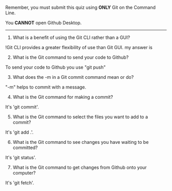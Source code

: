 Remember, you must submit this quiz using __ONLY__ Git on the Command Line.

You __CANNOT__ open Github Desktop.

---

1. What is a benefit of using the Git CLI rather than a GUI?

!Git CLI provides a greater flexibility of use than Git GUI. 
my answer is

2. What is the Git command to send your code to Github?

To send your code to Github you use "git push"

3. What does the -m in a Git commit command mean or do?

 "-m" helps to commit with a message.

4. What is the Git command for making a commit?

 It's 'git commit'.

5. What is the Git command to select the files you want to add to a commit?

  It's 'git add .'.

6. What is the Git command to see changes you have waiting to be committed?

  It's 'git status'.

7. What is the Git command to get changes from Github onto your computer?

  It's 'git fetch'.